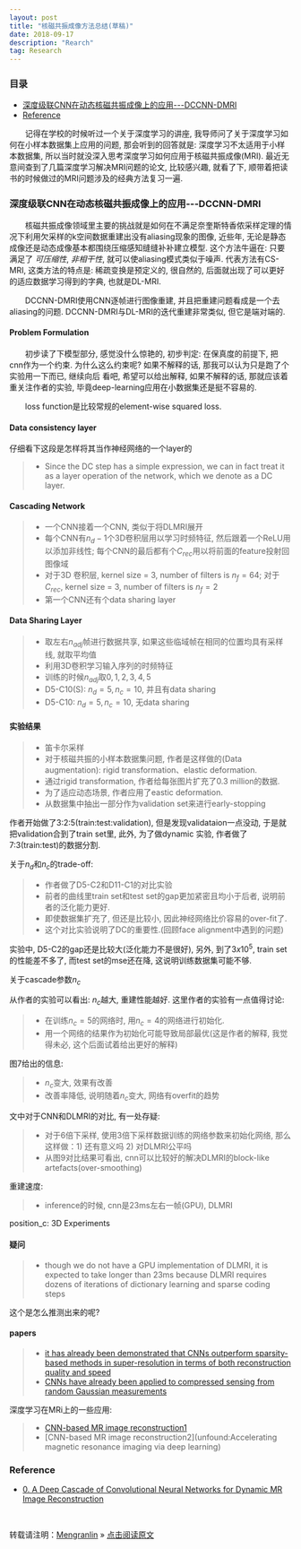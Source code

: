 ```yaml
---
layout: post
title: "核磁共振成像方法总结(草稿)"
date: 2018-09-17
description: "Rearch"
tag: Research
---
```


### 目录

* [深度级联CNN在动态核磁共振成像上的应用---DCCNN-DMRI](#dc-cnn-dmri)
* [Reference](#Reference)

&emsp;&emsp;记得在学校的时候听过一个关于深度学习的讲座, 我导师问了关于深度学习如何在小样本数据集上应用的问题, 那会听到的回答就是: 深度学习不太适用于小样本数据集, 所以当时就没深入思考深度学习如何应用于核磁共振成像(MRI). 最近无意间查到了几篇深度学习解决MRI问题的论文, 比较感兴趣, 就看了下, 顺带着把读书的时候做过的MRI问题涉及的经典方法复习一遍.

### <a name="dc-cnn-dmri"></a>深度级联CNN在动态核磁共振成像上的应用---DCCNN-DMRI

&emsp;&emsp;核磁共振成像领域里主要的挑战就是如何在不满足奈奎斯特香侬采样定理的情况下利用欠采样的k空间数据重建出没有aliasing现象的图像, 近些年, 无论是静态成像还是动态成像基本都围绕压缩感知缝缝补补建立模型. 这个方法牛逼在: 只要满足了
$可压缩性$, $非相干性$, 就可以使aliasing模式类似于噪声. 代表方法有CS-MRI, 这类方法的特点是: 稀疏变换是预定义的, 很自然的, 后面就出现了可以更好的适应数据学习得到的字典, 也就是DL-MRI.

&emsp;&emsp;DCCNN-DMRI使用CNN逐帧进行图像重建, 并且把重建问题看成是一个去aliasing的问题. DCCNN-DMRI与DL-MRI的迭代重建非常类似, 但它是端对端的.

#### Problem Formulation

&emsp;&emsp;初步读了下模型部分, 感觉没什么惊艳的, 初步判定: 在保真度的前提下, 把cnn作为一个约束. 为什么这么约束呢? 如果不解释的话, 那我可以认为只是跑了个实验用一下而已, 继续向后
看吧, 希望可以给出解释, 如果不解释的话, 那就应该着重关注作者的实验, 毕竟deep-learning应用在小数据集还是挺不容易的.

&emsp;&emsp;loss function是比较常规的element-wise squared loss.

#### Data consistency layer

仔细看下这段是怎样将其当作神经网络的一个layer的

>* Since the DC step has a simple expression, we can in fact treat it as a layer operation of the network, which we denote as a DC layer.

#### Cascading Network

>* 一个CNN接着一个CNN, 类似于将DLMRI展开
>* 每个CNN有$n_d - 1$个3D卷积层用以学习时频特征, 然后跟着一个ReLU用以添加非线性; 每个CNN的最后都有个$C_{rec}$用以将前面的feature投射回图像域
>* 对于3D 卷积层, kernel size = 3, number of filters is $n_f = 64$; 对于$C_{rec}$, kernel size = 3, number of filters is $n_f = 2$
>* 第一个CNN还有个data sharing layer

#### Data Sharing Layer

>* 取左右$n_{adj}$帧进行数据共享, 如果这些临域帧在相同的位置均具有采样线, 就取平均值
>* 利用3D卷积学习输入序列的时频特征
>* 训练的时候$n_{adj}$取$0, 1, 2, 3, 4, 5$ 
>* D5-C10(S): $n_d = 5, n_c = 10$, 并且有data sharing
>* D5-C10: $n_d = 5, n_c = 10$, 无data sharing

#### 实验结果

>* 笛卡尔采样
>* 对于核磁共振的小样本数据集问题, 作者是这样做的(Data augmentation): rigid transformation、elastic deformation.
>* 通过rigid transformation, 作者给每张图片扩充了0.3 million的数据.
>* 为了适应动态场景, 作者应用了eastic deformation.
>* 从数据集中抽出一部分作为validation set来进行early-stopping

作者开始做了3:2:5(train:test:validation), 但是发现validataion一点没动, 于是就把validation合到了train set里, 此外, 
为了做dynamic 实验, 作者做了7:3(train:test)的数据分割.

关于$n_d$和$n_c$的trade-off:

>* 作者做了D5-C2和D11-C1的对比实验
>* 前者的曲线里train set和test set的gap更加紧密且均小于后者, 说明前者的泛化能力更好.
>* 即使数据集扩充了, 但还是比较小, 因此神经网络比价容易的over-fit了.
>* 这个对比实验说明了DC的重要性.(回顾face alignment中遇到的问题)

实验中, D5-C2的gap还是比较大(泛化能力不是很好), 另外, 到了$3x10^5$, train set 的性能差不多了, 而test set的mse还在降, 
这说明训练数据集可能不够.


关于cascade参数$n_c$

从作者的实验可以看出: $n_c$越大, 重建性能越好. 这里作者的实验有一点值得讨论:

>* 在训练$n_c = 5$的网络时, 用$n_c = 4$的网络进行初始化.
>* 用一个网络的结果作为初始化可能导致局部最优(这是作者的解释, 我觉得未必, 这个后面试着给出更好的解释)

图7给出的信息:

>* $n_c$变大, 效果有改善
>* 改善率降低, 说明随着$n_c$变大, 网络有overfit的趋势

文中对于CNN和DLMRI的对比, 有一处存疑:

>* 对于6倍下采样, 使用3倍下采样数据训练的网络参数来初始化网络, 那么这样做：1) 还有意义吗 2) 对DLMRI公平吗
>* 从图9对比结果可看出, cnn可以比较好的解决DLMRI的block-like artefacts(over-smoothing)

重建速度:

>* inference的时候, cnn是23ms左右一帧(GPU), DLMRI


position_c: 3D Experiments

#### 疑问

>* though we do not have a GPU implementation of DLMRI, it is expected to take longer than 23ms because DLMRI
requires dozens of iterations of dictionary learning and sparse coding steps

这个是怎么推测出来的呢?

#### papers

>* [it has already been demonstrated that CNNs outperform sparsity-based methods in super-resolution in terms of both reconstruction quality and speed](https://arxiv.org/pdf/1501.00092.pdf)
>* [CNNs have already been applied to compressed sensing from random Gaussian measurements](http://www.public.asu.edu/~kkulkar1/reconnet.pdf)

深度学习在MRi上的一些应用:

>* [CNN-based MR image reconstruction1](https://papers.nips.cc/paper/6406-deep-admm-net-for-compressive-sensing-mri.pdf)
>* [CNN-based MR image reconstruction2](unfound:Accelerating magnetic resonance imaging via deep learning)



### <a name="Reference"></a>Reference

- [0. A Deep Cascade of Convolutional Neural Networks for Dynamic MR Image Reconstruction](https://arxiv.org/pdf/1704.02422.pdf)

<br>

转载请注明：[Mengranlin](https://lmrshare.github.io) » [点击阅读原文](https://lmrshare.github.io/2015/09/iOS9_Note/)
